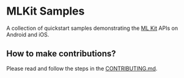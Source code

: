 # MLKit Samples

A collection of quickstart samples demonstrating the [ML Kit](https://developers.google.com/ml-kit) APIs on Android and iOS.


## How to make contributions?
Please read and follow the steps in the [CONTRIBUTING.md](CONTRIBUTING.md).
